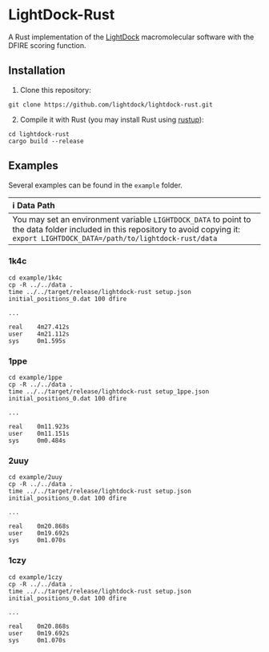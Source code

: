 # LightDock-Rust

A Rust implementation of the [LightDock](https://lightdock.org) macromolecular software with the DFIRE scoring function.

## Installation
1. Clone this repository:

 ```
 git clone https://github.com/lightdock/lightdock-rust.git
 ```

2. Compile it with Rust (you may install Rust using [rustup](https://rustup.rs/)):

 ```
 cd lightdock-rust
 cargo build --release
 ```
 
## Examples

Several examples can be found in the `example` folder.

| :information_source: Data Path          |
|:---------------------------|
| You may set an environment variable `LIGHTDOCK_DATA` to point to the data folder included in this repository to avoid copying it: `export LIGHTDOCK_DATA=/path/to/lightdock-rust/data`  |

### 1k4c

```
cd example/1k4c
cp -R ../../data .
time ../../target/release/lightdock-rust setup.json initial_positions_0.dat 100 dfire

...

real    4m27.412s
user    4m21.112s
sys     0m1.595s
```

### 1ppe

```
cd example/1ppe
cp -R ../../data .
time ../../target/release/lightdock-rust setup_1ppe.json initial_positions_0.dat 100 dfire

...

real    0m11.923s
user    0m11.151s
sys     0m0.484s
```

### 2uuy

```
cd example/2uuy
cp -R ../../data .
time ../../target/release/lightdock-rust setup.json initial_positions_0.dat 100 dfire

...

real    0m20.868s
user    0m19.692s
sys     0m1.070s
```

### 1czy

```
cd example/1czy
cp -R ../../data .
time ../../target/release/lightdock-rust setup.json initial_positions_0.dat 100 dfire

...

real    0m20.868s
user    0m19.692s
sys     0m1.070s
```

